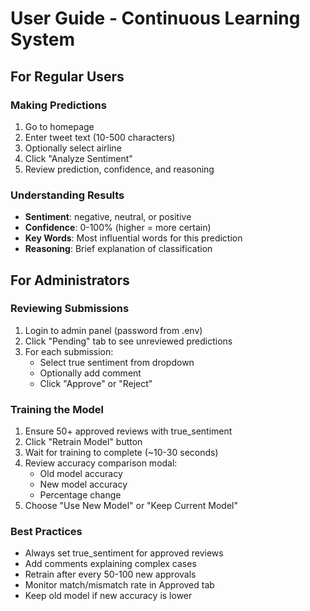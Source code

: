 ﻿# User Guide - Continuous Learning System

## For Regular Users

### Making Predictions
1. Go to homepage
2. Enter tweet text (10-500 characters)
3. Optionally select airline
4. Click "Analyze Sentiment"
5. Review prediction, confidence, and reasoning

### Understanding Results
- **Sentiment**: negative, neutral, or positive
- **Confidence**: 0-100% (higher = more certain)
- **Key Words**: Most influential words for this prediction
- **Reasoning**: Brief explanation of classification

## For Administrators

### Reviewing Submissions
1. Login to admin panel (password from .env)
2. Click "Pending" tab to see unreviewed predictions
3. For each submission:
   - Select true sentiment from dropdown
   - Optionally add comment
   - Click "Approve" or "Reject"

### Training the Model
1. Ensure 50+ approved reviews with true_sentiment
2. Click "Retrain Model" button
3. Wait for training to complete (~10-30 seconds)
4. Review accuracy comparison modal:
   - Old model accuracy
   - New model accuracy
   - Percentage change
5. Choose "Use New Model" or "Keep Current Model"

### Best Practices
- Always set true_sentiment for approved reviews
- Add comments explaining complex cases
- Retrain after every 50-100 new approvals
- Monitor match/mismatch rate in Approved tab
- Keep old model if new accuracy is lower
